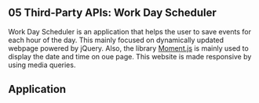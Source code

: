 ## 05 Third-Party APIs: Work Day Scheduler

Work Day Scheduler is an application that helps the user to save events for each hour of the day. This mainly focused on dynamically updated webpage powered by jQuery. Also, the library [Moment.js](https://momentjs.com/) is mainly used to display the date and time on oue page. This website is made responsive by using media queries.

## Application

